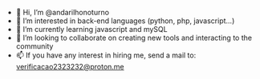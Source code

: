 - 👋 Hi, I’m @andarilhonoturno
- 👀 I’m interested in back-end languages (python, php, javascript...)
- 🌱 I’m currently learning javascript and mySQL
- 💞️ I’m looking to collaborate on creating new tools and interacting to the community
- 📫 If you have any interest in hiring me, send a mail to: verificacao2323232@proton.me

<!---
andarilhonoturno/andarilhonoturno is a ✨ special ✨ repository because its `README.md` (this file) appears on your GitHub profile.
You can click the Preview link to take a look at your changes.
--->
